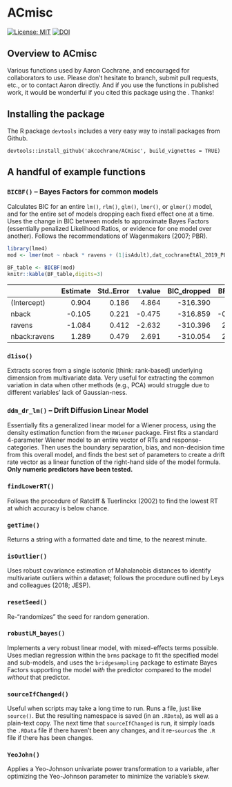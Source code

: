 <!-- README.md is generated from README.Rmd. Please edit that file -->

# ACmisc

[![License:
MIT](https://img.shields.io/badge/License-MIT-yellow.svg)](https://opensource.org/licenses/MIT)
[![DOI](https://zenodo.org/badge/425863127.svg)](https://zenodo.org/badge/latestdoi/425863127)

## Overview to ACmisc

Various functions used by Aaron Cochrane, and encouraged for
collaborators to use. Please don’t hesitate to branch, submit pull
requests, etc., or to contact Aaron directly. And if you use the
functions in published work, it would be wonderful if you cited this
package using the . Thanks!

## Installing the package

The R package `devtools` includes a very easy way to install packages
from Github.

    devtools::install_github('akcochrane/ACmisc', build_vignettes = TRUE)

## A handful of example functions

### `BICBF()` – Bayes Factors for common models

Calculates BIC for an entire `lm()`, `rlm()`, `glm()`, `lmer()`, or
`glmer()` model, and for the entire set of models dropping each fixed
effect one at a time. Uses the change in BIC between models to
approximate Bayes Factors (essentially penalized Likelihood Ratios, or
evidence for one model over another). Follows the recommendations of
Wagenmakers (2007; PBR).

``` r
library(lme4)
mod <- lmer(mot ~ nback * ravens + (1|isAdult),dat_cochraneEtAl_2019_PLOSOne)

BF_table <- BICBF(mod)
knitr::kable(BF_table,digits=3)
```

|              | Estimate | Std..Error | t.value | BIC_dropped | BFlog3 |
|:-------------|---------:|-----------:|--------:|------------:|-------:|
| (Intercept)  |    0.904 |      0.186 |   4.864 |    -316.390 |     NA |
| nback        |   -0.105 |      0.221 |  -0.475 |    -316.859 | -0.213 |
| ravens       |   -1.084 |      0.412 |  -2.632 |    -310.396 |  2.728 |
| nback:ravens |    1.289 |      0.479 |   2.691 |    -310.054 |  2.884 |

### `d1iso()`

Extracts scores from a single isotonic \[think: rank-based\] underlying
dimension from multivariate data. Very useful for extracting the common
variation in data when other methods (e.g., PCA) would struggle due to
different variables’ lack of Gaussian-ness.

### `ddm_dr_lm()` – Drift Diffusion Linear Model

Essentially fits a generalized linear model for a Wiener process, using
the density estimation function from the `RWiener` package. First fits a
standard 4-parameter Wiener model to an entire vector of RTs and
response-categories. Then uses the boundary separation, bias, and
non-decision time from this overall model, and finds the best set of
parameters to create a drift rate vector as a linear function of the
right-hand side of the model formula. **Only numeric predictors have
been tested.**

### `findLowerRT()`

Follows the procedure of Ratcliff & Tuerlinckx (2002) to find the lowest
RT at which accuracy is below chance.

### `getTime()`

Returns a string with a formatted date and time, to the nearest minute.

### `isOutlier()`

Uses robust covariance estimation of Mahalanobis distances to identify
multivariate outliers within a dataset; follows the procedure outlined
by Leys and colleagues (2018; JESP).

### `resetSeed()`

Re-“randomizes” the seed for random generation.

### `robustLM_bayes()`

Implements a very robust linear model, with mixed-effects terms
possible. Uses median regression within the `brms` package to fit the
specified model and sub-models, and uses the `bridgesampling` package to
estimate Bayes Factors supporting the model *with* the predictor
compared to the model *without* that predictor.

### `sourceIfChanged()`

Useful when scripts may take a long time to run. Runs a file, just like
`source()`. But the resulting namespace is saved (in an `.RData`), as
well as a plain-text copy. The next time that `sourceIfChanged` is run,
it simply loads the `.RData` file if there haven’t been any changes, and
it re-`source`s the `.R` file if there has been changes.

### `YeoJohn()`

Applies a Yeo-Johnson univariate power transformation to a variable,
after optimizing the Yeo-Johnson parameter to minimize the variable’s
skew.
